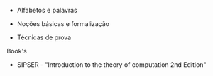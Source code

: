 - Alfabetos e palavras

- Noções básicas e formalização 

- Técnicas de prova

Book's 

* SIPSER - "Introduction to the theory of computation 2nd Edition"
 